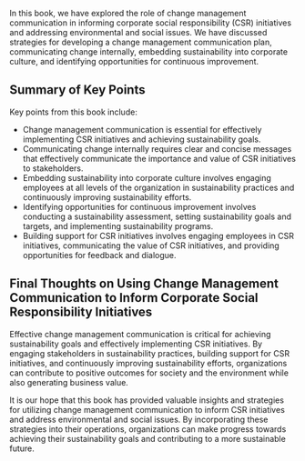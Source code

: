 

In this book, we have explored the role of change management communication in informing corporate social responsibility (CSR) initiatives and addressing environmental and social issues. We have discussed strategies for developing a change management communication plan, communicating change internally, embedding sustainability into corporate culture, and identifying opportunities for continuous improvement.

Summary of Key Points
---------------------

Key points from this book include:

* Change management communication is essential for effectively implementing CSR initiatives and achieving sustainability goals.
* Communicating change internally requires clear and concise messages that effectively communicate the importance and value of CSR initiatives to stakeholders.
* Embedding sustainability into corporate culture involves engaging employees at all levels of the organization in sustainability practices and continuously improving sustainability efforts.
* Identifying opportunities for continuous improvement involves conducting a sustainability assessment, setting sustainability goals and targets, and implementing sustainability programs.
* Building support for CSR initiatives involves engaging employees in CSR initiatives, communicating the value of CSR initiatives, and providing opportunities for feedback and dialogue.

Final Thoughts on Using Change Management Communication to Inform Corporate Social Responsibility Initiatives
-------------------------------------------------------------------------------------------------------------

Effective change management communication is critical for achieving sustainability goals and effectively implementing CSR initiatives. By engaging stakeholders in sustainability practices, building support for CSR initiatives, and continuously improving sustainability efforts, organizations can contribute to positive outcomes for society and the environment while also generating business value.

It is our hope that this book has provided valuable insights and strategies for utilizing change management communication to inform CSR initiatives and address environmental and social issues. By incorporating these strategies into their operations, organizations can make progress towards achieving their sustainability goals and contributing to a more sustainable future.
